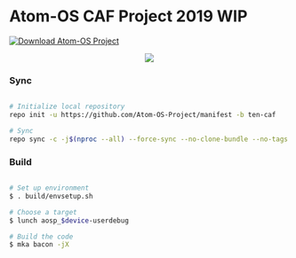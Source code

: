# Atom-OS CAF Project 2019 WIP #

[![Download Atom-OS Project](https://img.shields.io/sourceforge/dt/atom-os-project.svg)](https://sourceforge.net/projects/atom-os-project/files/latest/download)

<p align="center"> 
<img src="https://github.com/Atom-OS-Project/manifest/blob/ten/snippets/Atomlogo.png" > 
</p>


### Sync ###

```bash

# Initialize local repository
repo init -u https://github.com/Atom-OS-Project/manifest -b ten-caf

# Sync
repo sync -c -j$(nproc --all) --force-sync --no-clone-bundle --no-tags
```

### Build ###

```bash

# Set up environment
$ . build/envsetup.sh

# Choose a target
$ lunch aosp_$device-userdebug

# Build the code
$ mka bacon -jX
```

